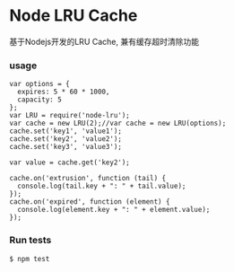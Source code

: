 
Node LRU Cache
==================
基于Nodejs开发的LRU Cache, 兼有缓存超时清除功能

### usage

```
var options = {
  expires: 5 * 60 * 1000,
  capacity: 5
};
var LRU = require('node-lru');
var cache = new LRU(2);//var cache = new LRU(options);
cache.set('key1', 'value1');
cache.set('key2', 'value2');
cache.set('key3', 'value3');

var value = cache.get('key2');

cache.on('extrusion', function (tail) {
  console.log(tail.key + ": " + tail.value);
});
cache.on('expired', function (element) {
  console.log(element.key + ": " + element.value);
});

```

### Run tests
```
$ npm test
```
